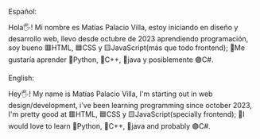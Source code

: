 Español:

Hola🖐️! Mi nombre es Matías Palacio Villa,
estoy iniciando en diseño y desarrollo web, llevo desde octubre de 2023
aprendiendo programación, soy bueno 🟥HTML, 🟦CSS y 🟨JavaScript(más que todo frontend);
🚀Me gustaría aprender 🐍Python, 🔷C++, 🍵java y posiblemente 🟣C#.

English:

Hey🖐️! My name is Matías Palacio Villa,
I'm starting out in web design/development, i've been learning programming since october 2023,
I'm pretty good at 🟥HTML, 🟦CSS y 🟨JavaScript(specially frontend);
🚀I would love to learn 🐍Python, 🔷C++, 🍵java and probably 🟣C#.
